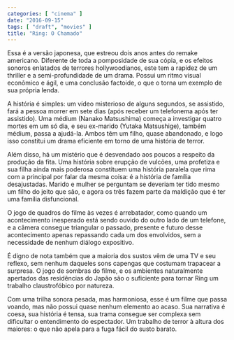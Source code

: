 ```yaml
---
categories: [ "cinema" ]
date: "2016-09-15"
tags: [ "draft", "movies" ]
title: "Ring: O Chamado"
---
```

Essa é a versão japonesa, que estreou dois anos antes do remake
americano. Diferente de toda a pomposidade de sua cópia, e os efeitos
sonoros enlatados de terrores hollywoodianos, este tem a rapidez de
um thriller e a semi-profundidade de um drama. Possui um ritmo visual
econômico e ágil, e uma conclusão factoide, o que o torna um exemplo
de sua própria lenda.

A história é simples: um vídeo misterioso de alguns segundos, se
assistido, fará a pessoa morrer em sete dias (após receber um telefonema
após ter assistido). Uma médium (Nanako Matsushima) começa a investigar
quatro mortes em um só dia, e seu ex-marido (Yutaka Matsushige), também
médium, passa a ajudá-la. Ambos têm um filho, quase abandonado, e logo
isso constitui um drama eficiente em torno de uma história de terror.

Além disso, há um mistério que é desvendado aos poucos a respeito
da produção da fita. Uma história sobre erupção de vulcões,
uma profetiza e sua filha ainda mais poderosa constituem uma história
paralela que rima com a principal por falar da mesma coisa: é a história
de família desajustadas. Marido e mulher se perguntam se deveriam ter
tido mesmo um filho do jeito que são, e agora os três fazem parte da
maldição que é ter uma família disfuncional.

O jogo de quadros do filme às vezes é arrebatador, como quando
um acontecimento inesperado está sendo ouvido do outro lado de um
telefone, e a câmera consegue triangular o passado, presente e futuro
desse acontecimento apenas repassando cada um dos envolvidos, sem a
necessidade de nenhum diálogo expositivo.

É digno de nota também que a maioria dos sustos vêm de uma TV e
seu reflexo, sem nenhum daqueles sons capengas que costumam trapacear
a surpresa. O jogo de sombras do filme, e os ambientes naturalmente
apertados das residências do Japão são o suficiente para tornar Ring
um trabalho claustrofóbico por natureza.

Com uma trilha sonora pesada, mas harmoniosa, esse é um filme que passa
voando, mas não possui quase nenhum elemento ao acaso. Sua narrativa
é coesa, sua história é tensa, sua trama consegue ser complexa sem
dificultar o entendimento do espectador. Um trabalho de terror à altura
dos maiores: o que não apela para a fuga fácil do susto barato.

